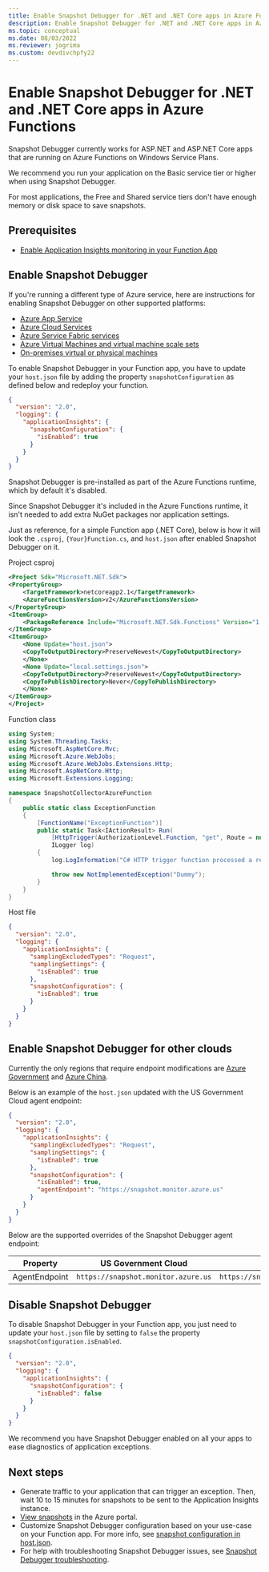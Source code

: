 ```yaml
---
title: Enable Snapshot Debugger for .NET and .NET Core apps in Azure Functions | Microsoft Docs
description: Enable Snapshot Debugger for .NET and .NET Core apps in Azure Functions
ms.topic: conceptual
ms.date: 08/03/2022
ms.reviewer: jogrima
ms.custom: devdivchpfy22
---
```


# Enable Snapshot Debugger for .NET and .NET Core apps in Azure Functions

Snapshot Debugger currently works for ASP.NET and ASP.NET Core apps that are running on Azure Functions on Windows Service Plans.

We recommend you run your application on the Basic service tier or higher when using Snapshot Debugger.

For most applications, the Free and Shared service tiers don't have enough memory or disk space to save snapshots.

## Prerequisites

* [Enable Application Insights monitoring in your Function App](../../azure-functions/configure-monitoring.md#add-to-an-existing-function-app)

## Enable Snapshot Debugger

If you're running a different type of Azure service, here are instructions for enabling Snapshot Debugger on other supported platforms:

* [Azure App Service](snapshot-debugger-app-service.md?toc=/azure/azure-monitor/toc.json)
* [Azure Cloud Services](snapshot-debugger-vm.md?toc=/azure/azure-monitor/toc.json)
* [Azure Service Fabric services](snapshot-debugger-vm.md?toc=/azure/azure-monitor/toc.json)
* [Azure Virtual Machines and virtual machine scale sets](snapshot-debugger-vm.md?toc=/azure/azure-monitor/toc.json)
* [On-premises virtual or physical machines](snapshot-debugger-vm.md?toc=/azure/azure-monitor/toc.json)

To enable Snapshot Debugger in your Function app, you have to update your `host.json` file by adding the property `snapshotConfiguration` as defined below and redeploy your function.

```json
{
  "version": "2.0",
  "logging": {
    "applicationInsights": {
      "snapshotConfiguration": {
        "isEnabled": true
      }
    }
  }
}
```

Snapshot Debugger is pre-installed as part of the Azure Functions runtime, which by default it's disabled.

Since Snapshot Debugger it's included in the Azure Functions runtime, it isn't needed to add extra NuGet packages nor application settings.

Just as reference, for a simple Function app (.NET Core), below is how it will look the `.csproj`, `{Your}Function.cs`, and `host.json` after enabled Snapshot Debugger on it.

Project csproj

```xml
<Project Sdk="Microsoft.NET.Sdk">
<PropertyGroup>
    <TargetFramework>netcoreapp2.1</TargetFramework>
    <AzureFunctionsVersion>v2</AzureFunctionsVersion>
</PropertyGroup>
<ItemGroup>
    <PackageReference Include="Microsoft.NET.Sdk.Functions" Version="1.0.31" />
</ItemGroup>
<ItemGroup>
    <None Update="host.json">
    <CopyToOutputDirectory>PreserveNewest</CopyToOutputDirectory>
    </None>
    <None Update="local.settings.json">
    <CopyToOutputDirectory>PreserveNewest</CopyToOutputDirectory>
    <CopyToPublishDirectory>Never</CopyToPublishDirectory>
    </None>
</ItemGroup>
</Project>
```

Function class

```csharp
using System;
using System.Threading.Tasks;
using Microsoft.AspNetCore.Mvc;
using Microsoft.Azure.WebJobs;
using Microsoft.Azure.WebJobs.Extensions.Http;
using Microsoft.AspNetCore.Http;
using Microsoft.Extensions.Logging;

namespace SnapshotCollectorAzureFunction
{
    public static class ExceptionFunction
    {
        [FunctionName("ExceptionFunction")]
        public static Task<IActionResult> Run(
            [HttpTrigger(AuthorizationLevel.Function, "get", Route = null)] HttpRequest req,
            ILogger log)
        {
            log.LogInformation("C# HTTP trigger function processed a request.");

            throw new NotImplementedException("Dummy");
        }
    }
}
```

Host file

```json
{
  "version": "2.0",
  "logging": {
    "applicationInsights": {
      "samplingExcludedTypes": "Request",
      "samplingSettings": {
        "isEnabled": true
      },
      "snapshotConfiguration": {
        "isEnabled": true
      }
    }
  }
}
```

## Enable Snapshot Debugger for other clouds

Currently the only regions that require endpoint modifications are [Azure Government](../../azure-government/compare-azure-government-global-azure.md#application-insights) and [Azure China](/azure/china/resources-developer-guide).

Below is an example of the `host.json` updated with the US Government Cloud agent endpoint:

```json
{
  "version": "2.0",
  "logging": {
    "applicationInsights": {
      "samplingExcludedTypes": "Request",
      "samplingSettings": {
        "isEnabled": true
      },
      "snapshotConfiguration": {
        "isEnabled": true,
        "agentEndpoint": "https://snapshot.monitor.azure.us"
      }
    }
  }
}
```

Below are the supported overrides of the Snapshot Debugger agent endpoint:

|Property    | US Government Cloud | China Cloud |
|---------------|---------------------|-------------|
|AgentEndpoint         | `https://snapshot.monitor.azure.us`    | `https://snapshot.monitor.azure.cn` |

## Disable Snapshot Debugger

To disable Snapshot Debugger in your Function app, you just need to update your `host.json` file by setting to `false` the property `snapshotConfiguration.isEnabled`.

```json
{
  "version": "2.0",
  "logging": {
    "applicationInsights": {
      "snapshotConfiguration": {
        "isEnabled": false
      }
    }
  }
}
```

We recommend you have Snapshot Debugger enabled on all your apps to ease diagnostics of application exceptions.

## Next steps

* Generate traffic to your application that can trigger an exception. Then, wait 10 to 15 minutes for snapshots to be sent to the Application Insights instance.
* [View snapshots](snapshot-debugger.md?toc=/azure/azure-monitor/toc.json#view-snapshots-in-the-portal) in the Azure portal.
* Customize Snapshot Debugger configuration based on your use-case on your Function app. For more info, see [snapshot configuration in host.json](../../azure-functions/functions-host-json.md#applicationinsightssnapshotconfiguration).
* For help with troubleshooting Snapshot Debugger issues, see [Snapshot Debugger troubleshooting](snapshot-debugger-troubleshoot.md?toc=/azure/azure-monitor/toc.json).
